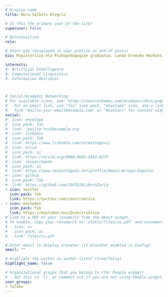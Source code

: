 ```yaml
---
# Display name
title: Nora Salbotx Alegria

# Is this the primary user of the site?
superuser: false

# Role/position
role: 

# Short bio (displayed in user profile at end of posts)
bio: Magisteritza eta Psikopedagogian graduatua. Landa Eremuko Hezkuntzan eta Komunikazioa eta Hezkuntzan graduondokoa. NUPen eta HUHEZIn irakasle elkartu aritutakoa. Amaiurko eskolako zuzendaria. Hik Hasiko ekimeneko partaide. 

interests:
#- Artificial Intelligence
#- Computational Linguistics
#- Information Retrieval



# Social/Academic Networking
# For available icons, see: https://sourcethemes.com/academic/docs/page-builder/#icons
#   For an email link, use "fas" icon pack, "envelope" icon, and a link in the
#   form "mailto:your-email@example.com" or "#contact" for contact widget.
social:
#- icon: envelope
#  icon_pack: fas
#  link: 'mailto:test@example.org'
#- icon: linkedin
#  icon_pack: fab
#  link: https://www.linkedin.com/in/maitegoni/
#- icon: orcid
#  icon_pack: ai
#  link: https://orcid.org/0000-0002-3493-0375
#- icon: researchgate
#  icon_pack: ai
#  link: https://www.researchgate.net/profile/Amaia-Arroyo-Sagasta
#- icon: github
#  icon_pack: fab
#  link: https://github.com/COVID19LiburuZuria
- icon: twitter
  icon_pack: fab
  link: https://twitter.com/construktsia
- icon: mastodon
  icon_pack: fab
  link: https://mastodon.eus/@construktsia
# Link to a PDF of your resume/CV from the About widget.
# To enable, copy your resume/CV to `static/files/cv.pdf` and uncomment the lines below.
# - icon: cv
#   icon_pack: ai
#   link: files/cv.pdf

# Enter email to display Gravatar (if Gravatar enabled in Config)
email: ""

# Highlight the author in author lists? (true/false)
highlight_name: false

# Organizational groups that you belong to (for People widget)
#   Set this to `[]` or comment out if you are not using People widget.
user_groups:
- Taldea
---
```


